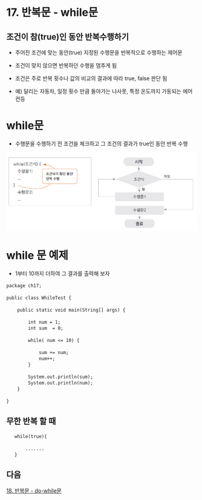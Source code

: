 # 17. 반복문 - while문

## 조건이 참(true)인 동안 반복수행하기

- 주어진 조건에 맞는 동안(true) 지정된 수행문을 반복적으로 수행하는 제어문

- 조건이 맞지 않으면 반복하던 수행을 멈추게 됨

- 조건은 주로 반복 횟수나 값의 비교의 결과에 따라 true, false 판단 됨

- 예) 달리는 자동차, 일정 횟수 만큼 돌아가는 나사못, 특정 온도까지 가동되는 에어컨등


# while문
 
- 수행문을 수행하기 전 조건을 체크하고 그 조건의 결과가 true인 동안 반복 수행

![while](./img/while.png)


# while 문 예제

- 1부터 10까지 더하여 그 결과를 출력해 보자

```
package ch17;

public class WhileTest {

	public static void main(String[] args) {

		int num = 1;
		int sum  = 0;
		
		while( num <= 10) {
			
			sum += num;
			num++;
		}
		
		System.out.println(sum);
		System.out.println(num);
	}

}
```

## 무한 반복 할 때

``` 
   while(true){

       .......
   }
```

## 다음

[18. 반복문 - do-while문](https://github.com/Domo9610/Java/tree/main/Java_Course_work/Chapter1/01-18/README.md)




